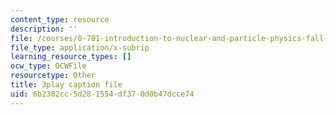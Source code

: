 ```yaml
---
content_type: resource
description: ''
file: /courses/8-701-introduction-to-nuclear-and-particle-physics-fall-2020/6b2302cc5d281554df370d0b47dcce74_EO9OVMFuWvw.srt
file_type: application/x-subrip
learning_resource_types: []
ocw_type: OCWFile
resourcetype: Other
title: 3play caption file
uid: 6b2302cc-5d28-1554-df37-0d0b47dcce74
---
```

